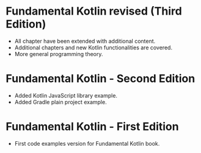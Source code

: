 # Fundamental Kotlin revised (Third Edition)

- All chapter have been extended with additional content.
- Additional chapters and new Kotlin functionalities are covered.
- More general programming theory.

# Fundamental Kotlin - Second Edition

- Added Kotlin JavaScript library example.
- Added Gradle plain project example.

# Fundamental Kotlin - First Edition

- First code examples version for Fundamental Kotlin book.  
